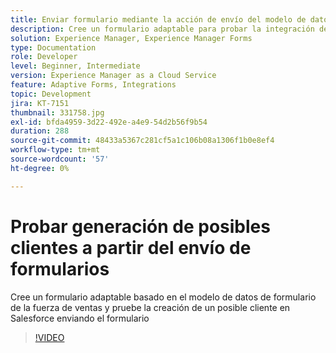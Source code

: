 ```yaml
---
title: Enviar formulario mediante la acción de envío del modelo de datos de formulario
description: Cree un formulario adaptable para probar la integración de Salesforce creando un objeto de posible cliente en el envío del formulario
solution: Experience Manager, Experience Manager Forms
type: Documentation
role: Developer
level: Beginner, Intermediate
version: Experience Manager as a Cloud Service
feature: Adaptive Forms, Integrations
topic: Development
jira: KT-7151
thumbnail: 331758.jpg
exl-id: bfda4959-3d22-492e-a4e9-54d2b56f9b54
duration: 288
source-git-commit: 48433a5367c281cf5a1c106b08a1306f1b0e8ef4
workflow-type: tm+mt
source-wordcount: '57'
ht-degree: 0%

---
```


# Probar generación de posibles clientes a partir del envío de formularios

Cree un formulario adaptable basado en el modelo de datos de formulario de la fuerza de ventas y pruebe la creación de un posible cliente en Salesforce enviando el formulario

>[!VIDEO](https://video.tv.adobe.com/v/331758?quality=12&learn=on)
